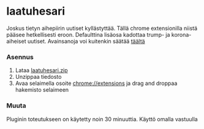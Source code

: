 # laatuhesari

Joskus tietyn aihepiirin uutiset kyllästyttää. Tällä chrome extensionilla niistä pääsee hetkellisesti eroon. Defaulttina lisäosa kadottaa trump- ja korona-aiheiset uutiset. Avainsanoja voi kuitenkin säätää [täältä](https://github.com/lalnuo/laatuhesari/blob/master/index.js#L3)

### Asennus

1. Lataa [laatuhesari.zip](https://github.com/lalnuo/laatuhesari/releases/download/0.01/laatuhesari.zip)
2. Unzippaa tiedosto
3. Avaa selaimella osoite [chrome://extensions](chrome://extensions) ja drag and droppaa hakemisto selaimeen


### Muuta

Pluginin toteutukseen on käytetty noin 30 minuuttia. Käyttö omalla vastuulla
